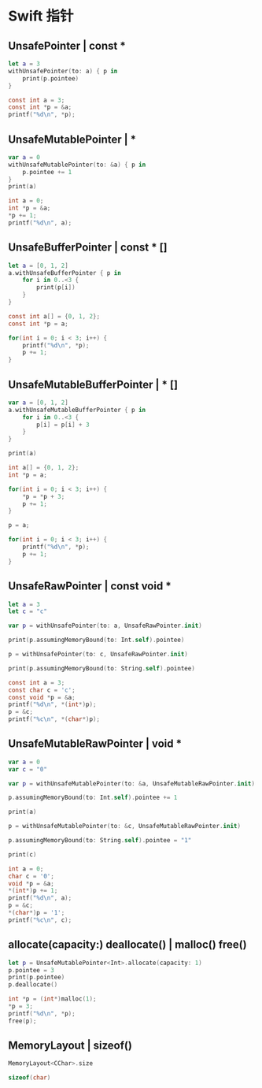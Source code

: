 # Swift 指针

## UnsafePointer | const *

```swift
let a = 3
withUnsafePointer(to: a) { p in
    print(p.pointee)
}
```

```c
const int a = 3;
const int *p = &a;
printf("%d\n", *p);
```

##  UnsafeMutablePointer | *

```swift
var a = 0
withUnsafeMutablePointer(to: &a) { p in
    p.pointee += 1
}
print(a)
```

```c
int a = 0;
int *p = &a;
*p += 1;
printf("%d\n", a);
```

## UnsafeBufferPointer | const * []

```swift
let a = [0, 1, 2]
a.withUnsafeBufferPointer { p in
    for i in 0..<3 {
        print(p[i])
    }
}
```

```c
const int a[] = {0, 1, 2};
const int *p = a;

for(int i = 0; i < 3; i++) {
    printf("%d\n", *p);
    p += 1;
}
```

## UnsafeMutableBufferPointer | * []

```swift
var a = [0, 1, 2]
a.withUnsafeMutableBufferPointer { p in
    for i in 0..<3 {
        p[i] = p[i] + 3
    }
}

print(a)
```

```c
int a[] = {0, 1, 2};
int *p = a;

for(int i = 0; i < 3; i++) {
    *p = *p + 3;
    p += 1;
}

p = a;

for(int i = 0; i < 3; i++) {
    printf("%d\n", *p);
    p += 1;
}
```

## UnsafeRawPointer | const void *

```swift
let a = 3
let c = "c"

var p = withUnsafePointer(to: a, UnsafeRawPointer.init)

print(p.assumingMemoryBound(to: Int.self).pointee)

p = withUnsafePointer(to: c, UnsafeRawPointer.init)

print(p.assumingMemoryBound(to: String.self).pointee)
```

```c
const int a = 3;
const char c = 'c';
const void *p = &a;
printf("%d\n", *(int*)p);
p = &c;
printf("%c\n", *(char*)p);
```

## UnsafeMutableRawPointer | void *

```swift
var a = 0
var c = "0"

var p = withUnsafeMutablePointer(to: &a, UnsafeMutableRawPointer.init)

p.assumingMemoryBound(to: Int.self).pointee += 1

print(a)

p = withUnsafeMutablePointer(to: &c, UnsafeMutableRawPointer.init)

p.assumingMemoryBound(to: String.self).pointee = "1"

print(c)
```

```c
int a = 0;
char c = '0';
void *p = &a;
*(int*)p += 1;
printf("%d\n", a);
p = &c;
*(char*)p = '1';
printf("%c\n", c);
```

## allocate(capacity:) deallocate() | malloc() free()

```swift
let p = UnsafeMutablePointer<Int>.allocate(capacity: 1)
p.pointee = 3
print(p.pointee)
p.deallocate()
```

```c
int *p = (int*)malloc(1);
*p = 3;
printf("%d\n", *p);
free(p);
```

## MemoryLayout | sizeof()

```swift
MemoryLayout<CChar>.size
```

```c
sizeof(char)
```

